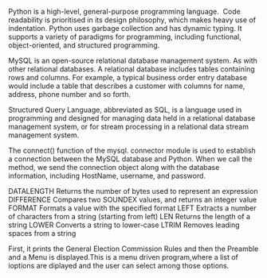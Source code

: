Python is a high-level, general-purpose programming language.  Code readability is prioritised in its design philosophy, which makes heavy use of indentation. Python uses garbage collection and has dynamic typing. It supports a variety of paradigms for programming, including functional, object-oriented, and structured programming.


MySQL is an open-source relational database management system. As with other relational databases. A relational database includes tables containing rows and columns. For example, a typical business order entry database would include a table that describes a customer with columns for name, address, phone number and so forth.


Structured Query Language, abbreviated as SQL, is a language used in programming and designed for managing data held in a relational database management system, or for stream processing in a relational data stream management system.

The connect() function of the mysql. connector module is used to establish a connection between the MySQL database and Python. When we call the method, we send the connection object along with the database information, including HostName, username, and password.


DATALENGTH	Returns the number of bytes used to represent an expression
DIFFERENCE	Compares two SOUNDEX values, and returns an integer value
FORMAT	Formats a value with the specified format
LEFT	Extracts a number of characters from a string (starting from left)
LEN	Returns the length of a string
LOWER	Converts a string to lower-case
LTRIM	Removes leading spaces from a string

First, it prints the General Election Commission Rules and then the Preamble and a Menu is displayed.This is a menu driven program,where a list of ioptions are diplayed and the user can select among those options.
